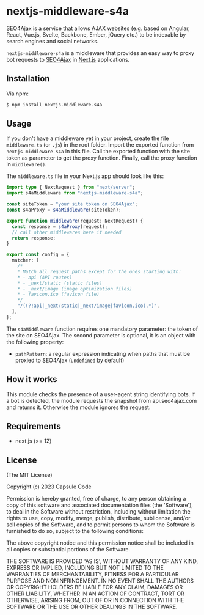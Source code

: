 # nextjs-middleware-s4a

[SEO4Ajax](https://www.seo4ajax.com) is a service that allows AJAX websites
(e.g. based on Angular, React, Vue.js, Svelte, Backbone, Ember, jQuery etc.) to
be indexable by search engines and social networks.

`nextjs-middleware-s4a` is a middleware that provides an easy way to
proxy bot requests to [SEO4Ajax](https://www.seo4ajax.com) in
[Next.js](https://github.com/vercel/next.js/) applications.

## Installation

Via npm:

```sh
$ npm install nextjs-middleware-s4a
```

## Usage

If you don't have a middleware yet in your project, create the file 
`middleware.ts` (or `.js`) in the root folder. Import the exported function 
from `nextjs-middleware-s4a` in this file. Call the exported function with the 
site token as parameter to get the proxy function. Finally, call the proxy 
function in `middleware()`.

The `middleware.ts` file in your Next.js app should look like this:

```ts
import type { NextRequest } from "next/server";
import s4aMiddleware from "nextjs-middleware-s4a";

const siteToken = "your site token on SEO4Ajax";
const s4aProxy = s4aMiddleware(siteToken);

export function middleware(request: NextRequest) {
  const response = s4aProxy(request);
  // call other middlewares here if needed
  return response;
}

export const config = {
  matcher: [
    /*
    * Match all request paths except for the ones starting with:
    * - api (API routes)
    * - _next/static (static files)
    * - _next/image (image optimization files)
    * - favicon.ico (favicon file)
    */
    "/((?!api|_next/static|_next/image|favicon.ico).*)",
  ],
};
```

The `s4aMiddleware` function requires one mandatory parameter: the token of the
site on SEO4Ajax. The second parameter is optional, it is an object with the
following property:

- `pathPattern`: a regular expression indicating when paths that must be proxied
  to SEO4Ajax (`undefined` by default)

## How it works

This module checks the presence of a user-agent string identifying bots. If a
bot is detected, the module requests the snapshot from api.seo4ajax.com and
returns it. Otherwise the module ignores the request.

## Requirements

- next.js (>= 12)

## License

(The MIT License)

Copyright (c) 2023 Capsule Code

Permission is hereby granted, free of charge, to any person obtaining a copy of
this software and associated documentation files (the 'Software'), to deal in
the Software without restriction, including without limitation the rights to
use, copy, modify, merge, publish, distribute, sublicense, and/or sell copies of
the Software, and to permit persons to whom the Software is furnished to do so,
subject to the following conditions:

The above copyright notice and this permission notice shall be included in all
copies or substantial portions of the Software.

THE SOFTWARE IS PROVIDED 'AS IS', WITHOUT WARRANTY OF ANY KIND, EXPRESS OR
IMPLIED, INCLUDING BUT NOT LIMITED TO THE WARRANTIES OF MERCHANTABILITY, FITNESS
FOR A PARTICULAR PURPOSE AND NONINFRINGEMENT. IN NO EVENT SHALL THE AUTHORS OR
COPYRIGHT HOLDERS BE LIABLE FOR ANY CLAIM, DAMAGES OR OTHER LIABILITY, WHETHER
IN AN ACTION OF CONTRACT, TORT OR OTHERWISE, ARISING FROM, OUT OF OR IN
CONNECTION WITH THE SOFTWARE OR THE USE OR OTHER DEALINGS IN THE SOFTWARE.
